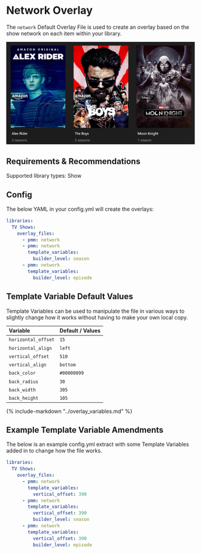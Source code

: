 # Network Overlay

The `network` Default Overlay File is used to create an overlay based on the show network on each item within your library.

![](images/network.png)

## Requirements & Recommendations

Supported library types: Show

## Config

The below YAML in your config.yml will create the overlays:

```yaml
libraries:
  TV Shows:
    overlay_files:
      - pmm: network
      - pmm: network
        template_variables:
          builder_level: season
      - pmm: network
        template_variables:
          builder_level: episode
```

## Template Variable Default Values

Template Variables can be used to manipulate the file in various ways to slightly change how it works without having to make your own local copy.

| Variable            | Default / Values |
|:--------------------|:-----------------|
| `horizontal_offset` | `15`             |
| `horizontal_align`  | `left`           |
| `vertical_offset`   | `510`            |
| `vertical_align`    | `bottom`         |
| `back_color`        | `#00000099`      |
| `back_radius`       | `30`             |
| `back_width`        | `305`            |
| `back_height`       | `105`            |


{%
   include-markdown "../overlay_variables.md"
%}

## Example Template Variable Amendments

The below is an example config.yml extract with some Template Variables added in to change how the file works.

```yaml
libraries:
  TV Shows:
    overlay_files:
      - pmm: network
        template_variables:
          vertical_offset: 390
      - pmm: network
        template_variables:
          vertical_offset: 390
          builder_level: season
      - pmm: network
        template_variables:
          vertical_offset: 390
          builder_level: episode
```
